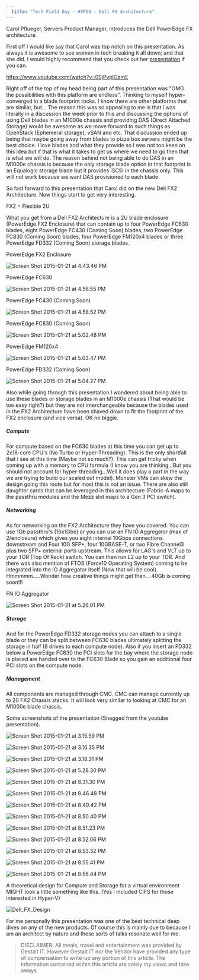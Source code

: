 ```yaml
---
  title: "Tech Field Day - #VFD4 - Dell FX Architecture"
---
```


Carol Pflueger, Servers Product Manager, introduces the Dell PowerEdge
FX architecture

First off I would like say that Carol was top notch on this
presentation. As always it is awesome to see women in tech breaking it
all down; and that she did. I would highly recommend that you check out
her [presentation](https://www.youtube.com/watch?v=0SjPvplOzmE) if you can.

<https://www.youtube.com/watch?v=0SjPvplOzmE>

Right off of the top of my head being part of this presentation was
"OMG the possibilities with this platform are endless". Thinking to
myself hyper-converged in a blade footprint rocks. I know there are
other platforms that are similar, but... The reason this was so
appealing to me is that I was literally in a discussion the week prior
to this and discussing the options of using Dell blades in an M1000e
chassis and providing DAS (Direct Attached Storage) would be awesome as
we move forward to such things as OpenStack (Ephemeral storage), vSAN
and etc. That discussion ended up being that maybe going away from
blades to pizza box servers might be the best choice. I love blades and
what they provide so I was not too keen on this idea but if that is what
it takes to get us where we need to go then that is what we will do. The
reason behind not being able to do DAS in an M1000e chassis is because
the only storage blade option in that footprint is an Equalogic storage
blade but it provides iSCSI in the chassis only. This will not work
because we want DAS provisioned to each blade.

So fast forward to this presentation that Carol did on the new Dell FX2
Architecture. Now things start to get very interesting.

FX2 = Flexible 2U

What you get from a Dell FX2 Architecture is a 2U blade enclosure
(PowerEdge FX2 Enclosure) that can contain up to four PowerEdge FC630
blades, eight PowerEdge FC430 (Coming Soon) blades, two PowerEdge FC830
(Coming Soon) blades, four PowerEdge FM120x4 blades or three PowerEdge
FD332 (Coming Soon) storage blades.

PowerEdge FX2 Enclosure

![Screen Shot 2015-01-21 at 4.43.46 PM](../../assets/Screen-Shot-2015-01-21-at-4.43.46-PM1-300x179.png)

PowerEdge FC630

![Screen Shot 2015-01-21 at 4.56.55 PM](../../assets/Screen-Shot-2015-01-21-at-4.56.55-PM-300x152.png)

PowerEdge FC430 (Coming Soon)

![Screen Shot 2015-01-21 at 4.58.52 PM](../../assets/Screen-Shot-2015-01-21-at-4.58.52-PM-300x159.png)

PowerEdge FC830 (Coming Soon)

![Screen Shot 2015-01-21 at 5.02.48 PM](../../assets/Screen-Shot-2015-01-21-at-5.02.48-PM-300x158.png)

PowerEdge FM120x4

![Screen Shot 2015-01-21 at 5.03.47 PM](../../assets/Screen-Shot-2015-01-21-at-5.03.47-PM-300x122.png)

PowerEdge FD332 (Coming Soon)

![Screen Shot 2015-01-21 at 5.04.27 PM](../../assets/Screen-Shot-2015-01-21-at-5.04.27-PM-300x149.png)

Also while going through this presentation I wondered about being able
to use these blades or storage blades in an M1000e chassis (That would
be too easy right?) but they are not interchangeable because the blades
used in the FX2 Architecture have been shaved down to fit the footprint
of the FX2 enclosure (and vice versa). OK no biggie.

##### **Compute**

For compute based on the FC630 blades at this time you can get up to
2x18-core CPU's (No Turbo or Hyper-Threading). This is the only
shortfall that I see at this time (Maybe not so much?). This can get
tricky when coming up with a memory to CPU formula (I know you are
thinking...But you should not account for hyper-threading...Well it
does play a part in the way we are trying to build our scaled out
model). Monster VMs can skew the design going this route but for most
this is not an issue. There are also still daughter cards that can be
leveraged in this architecture (Fabric-A maps to the passthru modules
and the Mezz slot maps to a Gen.3 PCI switch).

##### **Networking**

As for networking on the FX2 Architecture they have you covered. You can
use 1Gb passthru's (16x1Gbe) or you can use an FN IO Aggregator (max of
2/enclosure) which gives you eight internal 10Gbps connections
downstream and Four 10G SFP+, four 10GBASE-T, or two Fibre Channel3 plus
two SFP+ external ports upstream. This allows for LAG's and VLT up to
your TOR (Top Of Rack) switch. You can then run L2 up to your TOR. And
there was also mention of FTOS (Force10 Operating System) coming to be
integrated into the IO Aggregator itself (Now that will be cool).
Hmmmmm.....Wonder how creative things might get then... 40Gb is coming
soon!!!

FN IO Aggregator

![Screen Shot 2015-01-21 at 5.26.01 PM](../../assets/Screen-Shot-2015-01-21-at-5.26.01-PM-300x154.png)

##### **Storage**

And for the PowerEdge FD332 storage nodes you can attach to a single
blade or they can be split between FC630 blades ultimately splitting the
storage in half (8 drives to each compute node). Also if you insert an
FD332 below a PowerEdge FC630 the PCI slots for the bay where the
storage node is placed are handed over to the FC630 Blade so you gain an
additional four PCI slots on the compute node.

##### **Management**

All components are managed through CMC. CMC can manage currently up to
20 FX2 Chassis stacks. It will look very similar to looking at CMC for
an M1000e blade chassis.

Some screenshots of the presentation (Snagged from the youtube
presentation).

![Screen Shot 2015-01-21 at 3.15.59 PM](../../assets/Screen-Shot-2015-01-21-at-3.15.59-PM-300x170.png)

![Screen Shot 2015-01-21 at 3.16.35 PM](../../assets/Screen-Shot-2015-01-21-at-3.16.35-PM-300x168.png)

![Screen Shot 2015-01-21 at 3.18.31 PM](../../assets/Screen-Shot-2015-01-21-at-3.18.31-PM-300x168.png)

![Screen Shot 2015-01-21 at 5.28.30 PM](../../assets/Screen-Shot-2015-01-21-at-5.28.30-PM-300x168.png)

![Screen Shot 2015-01-21 at 8.31.30 PM](../../assets/Screen-Shot-2015-01-21-at-8.31.30-PM-300x169.png)

![Screen Shot 2015-01-21 at 8.46.48 PM](../../assets/Screen-Shot-2015-01-21-at-8.46.48-PM-300x163.png)

![Screen Shot 2015-01-21 at 8.49.42 PM](../../assets/Screen-Shot-2015-01-21-at-8.49.42-PM-300x168.png)

![Screen Shot 2015-01-21 at 8.50.40 PM](../../assets/Screen-Shot-2015-01-21-at-8.50.40-PM-300x165.png)

![Screen Shot 2015-01-21 at 8.51.23 PM](../../assets/Screen-Shot-2015-01-21-at-8.51.23-PM-300x169.png)

![Screen Shot 2015-01-21 at 8.52.06 PM](../../assets/Screen-Shot-2015-01-21-at-8.52.06-PM-300x169.png)

![Screen Shot 2015-01-21 at 8.53.32 PM](../../assets/Screen-Shot-2015-01-21-at-8.53.32-PM-300x172.png)

![Screen Shot 2015-01-21 at 8.55.41 PM](../../assets/Screen-Shot-2015-01-21-at-8.55.41-PM-300x171.png)

![Screen Shot 2015-01-21 at 8.56.44 PM](../../assets/Screen-Shot-2015-01-21-at-8.56.44-PM-300x170.png)

A theoretical design for Compute and Storage for a virtual environment
MIGHT look a little something like this. (Yes I included CIFS for those
interested in Hyper-V)

![Dell_FX_Design](../../assets/Dell_FX_Design1-300x142.png)

For me personally this presentation was one of the best technical deep
dives on any of the new products. Of course this is mainly due to
because I am an architect by nature and these sorts of talks resonate
well for me.

> DISCLAIMER:
> All meals, travel and entertainment was provided by Gestalt IT. However
> Gestalt IT nor the Vendor have provided any type of compensation to
> write-up any portion of this article. The information contained within
> this article are solely my views and take aways.
